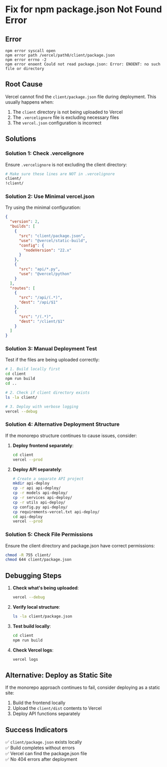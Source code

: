 # Fix for npm package.json Not Found Error

## Error
```
npm error syscall open
npm error path /vercel/path0/client/package.json
npm error errno -2
npm error enoent Could not read package.json: Error: ENOENT: no such file or directory
```

## Root Cause
Vercel cannot find the `client/package.json` file during deployment. This usually happens when:
1. The `client` directory is not being uploaded to Vercel
2. The `.vercelignore` file is excluding necessary files
3. The `vercel.json` configuration is incorrect

## Solutions

### Solution 1: Check .vercelignore
Ensure `.vercelignore` is not excluding the client directory:

```bash
# Make sure these lines are NOT in .vercelignore
client/
!client/
```

### Solution 2: Use Minimal vercel.json
Try using the minimal configuration:

```json
{
  "version": 2,
  "builds": [
    {
      "src": "client/package.json",
      "use": "@vercel/static-build",
      "config": {
        "nodeVersion": "22.x"
      }
    },
    {
      "src": "api/*.py",
      "use": "@vercel/python"
    }
  ],
  "routes": [
    {
      "src": "/api/(.*)",
      "dest": "/api/$1"
    },
    {
      "src": "/(.*)",
      "dest": "/client/$1"
    }
  ]
}
```

### Solution 3: Manual Deployment Test
Test if the files are being uploaded correctly:

```bash
# 1. Build locally first
cd client
npm run build
cd ..

# 2. Check if client directory exists
ls -la client/

# 3. Deploy with verbose logging
vercel --debug
```

### Solution 4: Alternative Deployment Structure
If the monorepo structure continues to cause issues, consider:

1. **Deploy frontend separately**:
   ```bash
   cd client
   vercel --prod
   ```

2. **Deploy API separately**:
   ```bash
   # Create a separate API project
   mkdir api-deploy
   cp -r api api-deploy/
   cp -r models api-deploy/
   cp -r services api-deploy/
   cp -r utils api-deploy/
   cp config.py api-deploy/
   cp requirements-vercel.txt api-deploy/
   cd api-deploy
   vercel --prod
   ```

### Solution 5: Check File Permissions
Ensure the client directory and package.json have correct permissions:

```bash
chmod -R 755 client/
chmod 644 client/package.json
```

## Debugging Steps

1. **Check what's being uploaded**:
   ```bash
   vercel --debug
   ```

2. **Verify local structure**:
   ```bash
   ls -la client/package.json
   ```

3. **Test build locally**:
   ```bash
   cd client
   npm run build
   ```

4. **Check Vercel logs**:
   ```bash
   vercel logs
   ```

## Alternative: Deploy as Static Site
If the monorepo approach continues to fail, consider deploying as a static site:

1. Build the frontend locally
2. Upload the `client/dist` contents to Vercel
3. Deploy API functions separately

## Success Indicators
✅ `client/package.json` exists locally  
✅ Build completes without errors  
✅ Vercel can find the package.json file  
✅ No 404 errors after deployment 